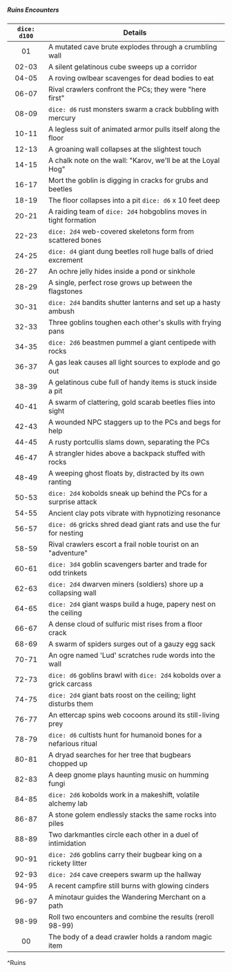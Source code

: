 ##### Ruins Encounters
| `dice: d100` | Details                                                                |
|:------------:| ---------------------------------------------------------------------- |
|      01      | A mutated cave brute explodes through a crumbling wall                 |
|    02-03     | A silent gelatinous cube sweeps up a corridor                          |
|    04-05     | A roving owlbear scavenges for dead bodies to eat                      |
|    06-07     | Rival crawlers confront the PCs; they were "here first"                |
|    08-09     | `dice: d6` rust monsters swarm a crack bubbling with mercury           |
|    10-11     | A legless suit of animated armor pulls itself along the floor          |
|    12-13     | A groaning wall collapses at the slightest touch                       |
|    14-15     | A chalk note on the wall: "Karov, we'll be at the Loyal Hog"           |
|    16-17     | Mort the goblin is digging in cracks for grubs and beetles             |
|    18-19     | The floor collapses into a pit `dice: d6` x 10 feet deep               |
|    20-21     | A raiding team of `dice: 2d4` hobgoblins moves in tight formation      |
|    22-23     | `dice: 2d4` web-covered skeletons form from scattered bones            |
|    24-25     | `dice: d4` giant dung beetles roll huge balls of dried excrement       |
|    26-27     | An ochre jelly hides inside a pond or sinkhole                         |
|    28-29     | A single, perfect rose grows up between the flagstones                 |
|    30-31     | `dice: 2d4` bandits shutter lanterns and set up a hasty ambush         |
|    32-33     | Three goblins toughen each other's skulls with frying pans             |
|    34-35     | `dice: 2d6` beastmen pummel a giant centipede with rocks               |
|    36-37     | A gas leak causes all light sources to explode and go out              |
|    38-39     | A gelatinous cube full of handy items is stuck inside a pit            |
|    40-41     | A swarm of clattering, gold scarab beetles flies into sight            |
|    42-43     | A wounded NPC staggers up to the PCs and begs for help                 |
|    44-45     | A rusty portcullis slams down, separating the PCs                      |
|    46-47     | A strangler hides above a backpack stuffed with rocks                  |
|    48-49     | A weeping ghost floats by, distracted by its own ranting               |
|    50-53     | `dice: 2d4` kobolds sneak up behind the PCs for a surprise attack      |
|    54-55     | Ancient clay pots vibrate with hypnotizing resonance                   |
|    56-57     | `dice: d6` gricks shred dead giant rats and use the fur for nesting    |
|    58-59     | Rival crawlers escort a frail noble tourist on an "adventure"          |
|    60-61     | `dice: 3d4` goblin scavengers barter and trade for odd trinkets        |
|    62-63     | `dice: 2d4` dwarven miners (soldiers) shore up a collapsing wall       |
|    64-65     | `dice: 2d4` giant wasps build a huge, papery nest on the ceiling       |
|    66-67     | A dense cloud of sulfuric mist rises from a floor crack                |
|    68-69     | A swarm of spiders surges out of a gauzy egg sack                      |
|    70-71     | An ogre named 'Lud' scratches rude words into the wall                 |
|    72-73     | `dice: d6` goblins brawl with `dice: 2d4` kobolds over a grick carcass |
|    74-75     | `dice: 2d4` giant bats roost on the ceiling; light disturbs them       |
|    76-77     | An ettercap spins web cocoons around its still-living prey             |
|    78-79     | `dice: d6` cultists hunt for humanoid bones for a nefarious ritual     |
|    80-81     | A dryad searches for her tree that bugbears chopped up                 |
|    82-83     | A deep gnome plays haunting music on humming fungi                     |
|    84-85     | `dice: 2d6` kobolds work in a makeshift, volatile alchemy lab          |
|    86-87     | A stone golem endlessly stacks the same rocks into piles               |
|    88-89     | Two darkmantles circle each other in a duel of intimidation            |
|    90-91     | `dice: 2d6` goblins carry their bugbear king on a rickety litter       |
|    92-93     | `dice: 2d4` cave creepers swarm up the hallway                         |
|    94-95     | A recent campfire still burns with glowing cinders                     |
|    96-97     | A minotaur guides the Wandering Merchant on a path                     |
|    98-99     | Roll two encounters and combine the results (reroll 98-99)             |
|      00      | The body of a dead crawler holds a random magic item                   |
^Ruins